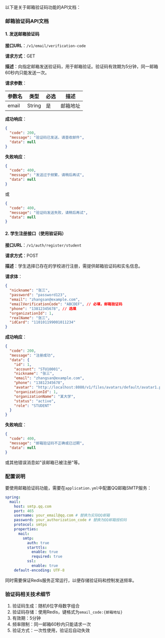 以下是关于邮箱验证码功能的API文档：

### 邮箱验证码API文档

#### 1. 发送邮箱验证码

**接口URL**：`/v1/email/verification-code`

**请求方式**：GET

**描述**：向指定邮箱发送验证码，用于邮箱验证。验证码有效期为5分钟，同一邮箱60秒内只能发送一次。

**请求参数**：

| 参数名 | 类型   | 必选 | 描述     |
|--------|--------|------|----------|
| email  | String | 是   | 邮箱地址 |

**成功响应**：

```json
{
  "code": 200,
  "message": "验证码已发送，请查收邮件",
  "data": null
}
```

**失败响应**：

```json
{
  "code": 400,
  "message": "发送过于频繁，请稍后再试",
  "data": null
}
```

或

```json
{
  "code": 400,
  "message": "验证码发送失败，请稍后再试",
  "data": null
}
```

#### 2. 学生注册接口（使用验证码）

**接口URL**：`/v1/auth/register/student`

**请求方式**：POST

**描述**：学生选择已存在的学校进行注册，需提供邮箱验证码和实名信息。

**请求体**：

```json
{
  "nickname": "张三",
  "password": "password123",
  "email": "zhangsan@example.com",
  "emailVerificationCode": "ABCDEF", // 必填，邮箱验证码
  "phone": "13812345678", // 选填
  "organizationId": 1,
  "realName": "张三",
  "idCard": "110101199001011234"
}
```

**成功响应**：

```json
{
  "code": 200,
  "message": "注册成功",
  "data": {
    "id": 1,
    "account": "STU10001",
    "nickname": "张三",
    "email": "zhangsan@example.com",
    "phone": "13812345678",
    "avatar": "http://localhost:8080/v1/files/avatars/default/avatar1.png",
    "organizationId": 1,
    "organizationName": "某大学",
    "status": "active",
    "role": "STUDENT"
  }
}
```

**失败响应**：

```json
{
  "code": 400,
  "message": "邮箱验证码不正确或已过期",
  "data": null
}
```

或其他错误消息如"该邮箱已被注册"等。

### 配置说明

要使用邮箱验证码功能，需要在`application.yml`中配置QQ邮箱SMTP服务：

```yaml
spring:
  mail:
    host: smtp.qq.com
    port: 465
    username: your_email@qq.com # 替换为实际QQ邮箱
    password: your_authorization_code # 替换为QQ邮箱授权码
    protocol: smtps
    properties:
      mail:
        smtp:
          auth: true
          starttls:
            enable: true
            required: true
          ssl:
            enable: true
    default-encoding: UTF-8
```

同时需要保证Redis服务正常运行，以便存储验证码和控制发送频率。

### 验证码相关技术细节

1. 验证码生成：随机6位字母数字组合
2. 验证码存储：使用Redis，键格式为`email_code:{邮箱地址}`
3. 有效期：5分钟
4. 频率限制：同一邮箱60秒内只能请求一次
5. 验证方式：一次性使用，验证后自动失效